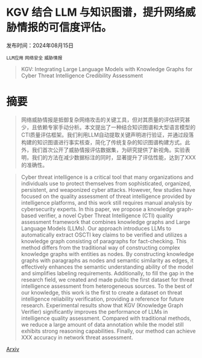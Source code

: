 # KGV 结合 LLM 与知识图谱，提升网络威胁情报的可信度评估。

发布时间：2024年08月15日

`LLM应用` `网络安全` `威胁情报`

> KGV: Integrating Large Language Models with Knowledge Graphs for Cyber Threat Intelligence Credibility Assessment

# 摘要

> 网络威胁情报是抵御复杂网络攻击的关键工具，但对其质量的评估研究甚少，且依赖专家手动分析。本文提出了一种结合知识图谱和大型语言模型的CTI质量评估框架。我们利用LLM自动提取关键声明进行验证，并通过段落构建的知识图谱进行事实核查，简化了传统复杂的知识图谱构建方式。此外，我们首次公开了威胁情报评估数据集，为研究提供了新视角。实验表明，我们的方法在减少数据标注的同时，显著提升了评估性能，达到了XXX的准确性。

> Cyber threat intelligence is a critical tool that many organizations and individuals use to protect themselves from sophisticated, organized, persistent, and weaponized cyber attacks. However, few studies have focused on the quality assessment of threat intelligence provided by intelligence platforms, and this work still requires manual analysis by cybersecurity experts. In this paper, we propose a knowledge graph-based verifier, a novel Cyber Threat Intelligence (CTI) quality assessment framework that combines knowledge graphs and Large Language Models (LLMs). Our approach introduces LLMs to automatically extract OSCTI key claims to be verified and utilizes a knowledge graph consisting of paragraphs for fact-checking. This method differs from the traditional way of constructing complex knowledge graphs with entities as nodes. By constructing knowledge graphs with paragraphs as nodes and semantic similarity as edges, it effectively enhances the semantic understanding ability of the model and simplifies labeling requirements. Additionally, to fill the gap in the research field, we created and made public the first dataset for threat intelligence assessment from heterogeneous sources. To the best of our knowledge, this work is the first to create a dataset on threat intelligence reliability verification, providing a reference for future research. Experimental results show that KGV (Knowledge Graph Verifier) significantly improves the performance of LLMs in intelligence quality assessment. Compared with traditional methods, we reduce a large amount of data annotation while the model still exhibits strong reasoning capabilities. Finally, our method can achieve XXX accuracy in network threat assessment.

[Arxiv](https://arxiv.org/abs/2408.08088)